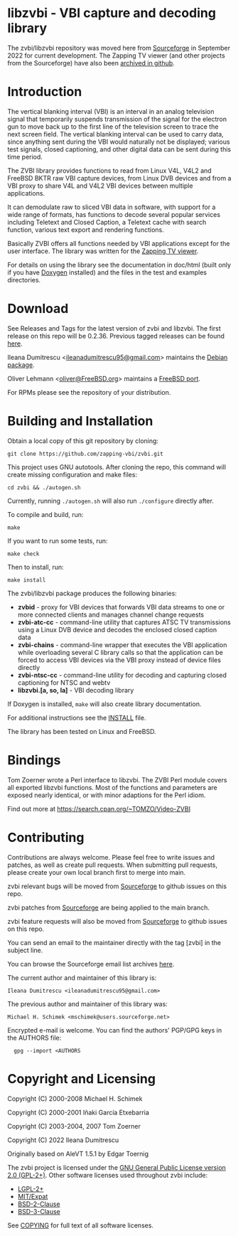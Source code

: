 
  libzvbi - VBI capture and decoding library
  ==========================================

  The zvbi/libzvbi repository was moved here from [Sourceforge](https://sourceforge.net/projects/zapping) in September 2022 for current development. The Zapping TV viewer (and other projects from the Sourceforge) have also been [archived in github](https://github.com/zapping-vbi/vbi-archive).



  Introduction
  ============

  The vertical blanking interval (VBI) is an interval in an analog
  television signal that temporarily suspends transmission of the
  signal for the electron gun to move back up to the first line of the
  television screen to trace the next screen field. The vertical
  blanking interval can be used to carry data, since anything sent
  during the VBI would naturally not be displayed; various test
  signals, closed captioning, and other digital data can be sent
  during this time period.

  The ZVBI library provides functions to read from Linux V4L, V4L2 and
  FreeBSD BKTR raw VBI capture devices, from Linux DVB devices and
  from a VBI proxy to share V4L and V4L2 VBI devices between multiple
  applications.

  It can demodulate raw to sliced VBI data in software, with support
  for a wide range of formats, has functions to decode several popular
  services including Teletext and Closed Caption, a Teletext cache
  with search function, various text export and rendering functions.

  Basically ZVBI offers all functions needed by VBI applications
  except for the user interface. The library was written for the
  [Zapping TV viewer](https://zapping.sourceforge.net).

  For details on using the library see the documentation in doc/html
  (built only if you have [Doxygen](https://www.doxygen.org/) installed)
  and the files in the test and examples directories.

  Download
  ========

  See Releases and Tags for the latest version of zvbi and libzvbi. The first release on this repo will be 0.2.36. Previous tagged releases can be found [here](https://github.com/zapping-vbi/vbi-archive).

  Ileana Dumitrescu \<ileanadumitrescu95@gmail.com\> maintains the [Debian package](https://packages.debian.org/source/zvbi).

  Oliver Lehmann \<oliver@FreeBSD.org\> maintains a [FreeBSD port](https://www.freebsd.org/cgi/ports.cgi?query=libzvbi).

  For RPMs please see the repository of your distribution.


  Building and Installation
  =========================

  Obtain a local copy of this git repository by cloning:

    git clone https://github.com/zapping-vbi/zvbi.git
  
  This project uses GNU autotools. After cloning the repo, this command will create missing configuration and make files:
  
    cd zvbi && ./autogen.sh

  Currently, running `./autogen.sh` will also run `./configure` directly after.

  To compile and build, run:
  
    make
  
  If you want to run some tests, run:
  
    make check
  
  Then to install, run:
  
    make install

  The zvbi/libzvbi package produces the following binaries:
  
  * **zvbid** - proxy for VBI devices that forwards VBI data streams to one or more connected clients and manages channel change requests
  * **zvbi-atc-cc** - command-line utility that captures ATSC TV transmissions using a Linux DVB device and decodes the enclosed closed caption data
  * **zvbi-chains** - command-line wrapper that executes the VBI application while overloading several C library calls so that the application can be forced to access VBI devices via the VBI proxy instead of device files directly
  * **zvbi-ntsc-cc** - command-line utility for decoding and capturing closed captioning for NTSC and webtv
  * **libzvbi.[a, so, la]** - VBI decoding library
  
  If Doxygen is installed, `make` will also create library documentation.
  
  For additional instructions see the [INSTALL](https://github.com/zapping-vbi/zvbi/blob/main/INSTALL) file.

  The library has been tested on Linux and FreeBSD.

  Bindings
  ========

  Tom Zoerner wrote a Perl interface to libzvbi. The ZVBI Perl module
  covers all exported libzvbi functions. Most of the functions and
  parameters are exposed nearly identical, or with minor adaptions for
  the Perl idiom.

  Find out more at https://search.cpan.org/~TOMZO/Video-ZVBI

  Contributing
  ============

  Contributions are always welcome. Please feel free to write issues and patches, as well as create pull requests. When submitting pull requests, please create your own local branch first to merge into main.
  
  zvbi relevant bugs will be moved from [Sourceforge](https://sourceforge.net/p/zapping/bugs/) to github issues on this repo.

  zvbi patches from [Sourceforge](https://sourceforge.net/p/zapping/patches/) are being applied to the main branch.

  zvbi feature requests will also be moved from [Sourceforge](https://sourceforge.net/p/zapping/feature-requests/) to github issues on this repo.

  You can send an email to the maintainer directly with the tag \[zvbi\] in the subject line.

  You can browse the Sourceforge email list archives [here](http://sourceforge.net/mailarchive/forum.php?forum_name=zapping-misc).

  The current author and maintainer of this library is:

    Ileana Dumitrescu <ileanadumitrescu95@gmail.com>
  
  The previous author and maintainer of this library was:

    Michael H. Schimek <mschimek@users.sourceforge.net>

  Encrypted e-mail is welcome. You can find the authors' PGP/GPG keys in the
  AUTHORS file:

      gpg --import <AUTHORS


  Copyright and Licensing
  =======================

  Copyright (C) 2000-2008 Michael H. Schimek

  Copyright (C) 2000-2001 Iñaki García Etxebarria

  Copyright (C) 2003-2004, 2007 Tom Zoerner

  Copyright (C) 2022 Ileana Dumitrescu

  Originally based on AleVT 1.5.1 by Edgar Toernig

  The zvbi project is licensed under the [GNU General Public License version 2.0 (GPL-2+)](https://www.gnu.org/licenses/old-licenses/gpl-2.0.html). Other software licenses used throughout zvbi include:
  
  * [LGPL-2+](https://www.gnu.org/licenses/old-licenses/lgpl-2.1.html)
  * [MIT/Expat](https://opensource.org/licenses/MIT)
  * [BSD-2-Clause](https://opensource.org/licenses/BSD-2-Clause)
  * [BSD-3-Clause](https://opensource.org/licenses/BSD-3-Clause)
  
  See [COPYING](https://github.com/zapping-vbi/zvbi/blob/main/COPYING) for full text of all software licenses.
